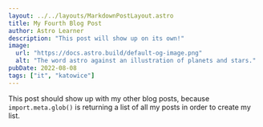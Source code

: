 ```yaml
---
layout: ../../layouts/MarkdownPostLayout.astro
title: My Fourth Blog Post
author: Astro Learner
description: "This post will show up on its own!"
image:
  url: "https://docs.astro.build/default-og-image.png"
  alt: "The word astro against an illustration of planets and stars."
pubDate: 2022-08-08
tags: ["it", "katowice"]
---
```


This post should show up with my other blog posts, because `import.meta.glob()` is returning a list of all my posts in order to create my list.
